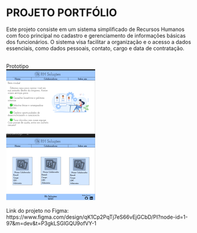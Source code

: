 # PROJETO PORTFÓLIO

Este projeto consiste em um sistema simplificado de Recursos Humanos com foco principal no cadastro e gerenciamento de informações básicas dos funcionários. O sistema visa facilitar a organização e o acesso a dados essenciais, como dados pessoais, contato, cargo e data de contratação.

<br>
Prototipo
<br>
<a href="https://www.figma.com/design/qK1Cp2PqTj7eS66vEjGCbD/PI?node-id=1-97&m=dev&t=P3gkLSGlGQU9ofVY-1"><img src="./prototipo.png"></a>
<br>
<br>
Link do projeto no Figma:
https://www.figma.com/design/qK1Cp2PqTj7eS66vEjGCbD/PI?node-id=1-97&m=dev&t=P3gkLSGlGQU9ofVY-1
<br>
<br>
